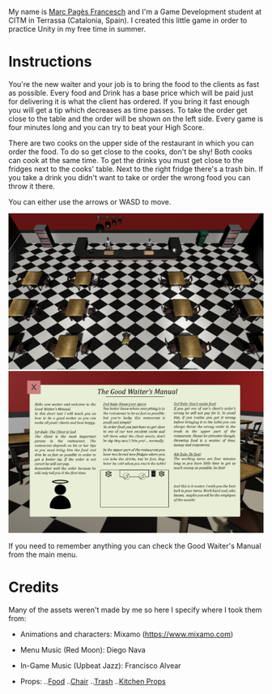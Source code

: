 My name is [Marc Pagès Francesch](https://www.linkedin.com/in/marc-pagès-francesch-7206b3186/) and I'm a Game Development student at CITM in Terrassa (Catalonia, Spain). I created this little game in order to practice Unity in my free time in summer.

# Instructions

You're the new waiter and your job is to bring the food to the clients as fast as possible. Every food and Drink has a base price which will be paid just for delivering it is what the client has ordered. If you bring it fast enough you will get a tip which decreases as time passes. To take the order get close to the table and the order will be shown on the left side. Every game is four minutes long and you can try to beat your High Score. 

There are two cooks on the upper side of the restaurant in which you can order the food. To do so get close to the cooks, don't be shy! Both cooks can cook at the same time. 
To get the drinks you must get close to the fridges next to the cooks' table. 
Next to the right fridge there's a trash bin. If you take a drink you didn't want to take or order the wrong food you can throw it there. 

You can either use the arrows or WASD to move. 

![Overview](https://github.com/marcpages2020/Faster-than-Food/blob/master/docs/Images/Overview.PNG)
![Manual](https://github.com/marcpages2020/Faster-than-Food/blob/master/docs/Images/Manual.PNG)

If you need to remember anything you can check the Good Waiter's Manual from the main menu. 

# Credits 

Many of the assets weren't made by me so here I specify where I took them from:

- Animations and characters: Mixamo (https://www.mixamo.com)
- Menu Music (Red Moon): Diego Nava
- In-Game Music (Upbeat Jazz): Francisco Alvear

- Props: 
..[Food](https://assetstore.unity.com/packages/3d/props/food/free-casual-food-pack-mobile-vr-85884)
..[Chair](https://assetstore.unity.com/packages/3d/props/interior/metal-chair-849)
..[Trash](https://assetstore.unity.com/packages/3d/props/exterior/plastic-trash-bins-160771)
..[Kitchen Props](https://assetstore.unity.com/packages/3d/props/food-and-kitchen-props-pack-85050)
